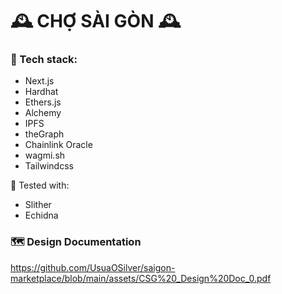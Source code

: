# 🕰️ CHỢ SÀI GÒN 🕰️

### 🧩 Tech stack:
- Next.js
- Hardhat 
- Ethers.js
- Alchemy
- IPFS
- theGraph
- Chainlink Oracle
- wagmi.sh
- Tailwindcss

🧪 Tested with:
- Slither
- Echidna

### 🗺️ Design Documentation

https://github.com/UsuaOSilver/saigon-marketplace/blob/main/assets/CSG%20_Design%20Doc_0.pdf
